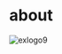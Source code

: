 # about 



![exlogo9](https://github.com/exzing/.github/assets/19970439/0f04f476-fbef-48c6-8c09-7913f936493c)
